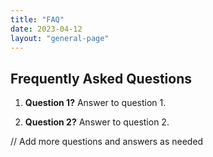 ```yaml
---
title: "FAQ"
date: 2023-04-12
layout: "general-page"
---
```


## Frequently Asked Questions

1. **Question 1?**
Answer to question 1.

2. **Question 2?**
Answer to question 2.

// Add more questions and answers as needed
